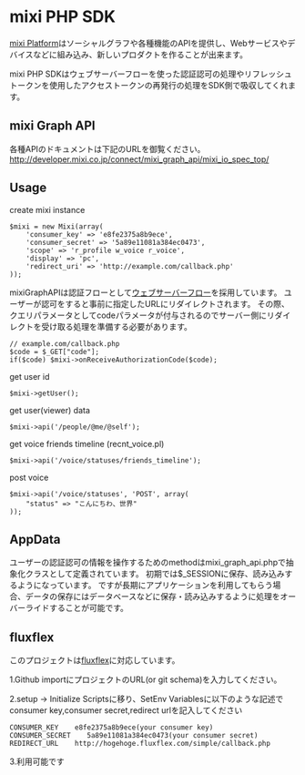 mixi PHP SDK
==========================
[mixi Platform](http://developer.mixi.co.jp/)はソーシャルグラフや各種機能のAPIを提供し、Webサービスやデバイスなどに組み込み、新しいプロダクトを作ることが出来ます。

mixi PHP SDKはウェブサーバーフローを使った認証認可の処理やリフレッシュトークンを使用したアクセストークンの再発行の処理をSDK側で吸収してくれます。

mixi Graph API
-----
各種APIのドキュメントは下記のURLを御覧ください。
http://developer.mixi.co.jp/connect/mixi_graph_api/mixi_io_spec_top/

Usage
-----

create mixi instance

    $mixi = new Mixi(array(
        'consumer_key' => 'e8fe2375a8b9ece',
        'consumer_secret' => '5a89e11081a384ec0473',
        'scope' => 'r_profile w_voice r_voice',
        'display' => 'pc',
        'redirect_uri' => 'http://example.com/callback.php'
    ));

mixiGraphAPIは認証フローとして[ウェブサーバーフロー][webserverflow]を採用しています。
ユーザーが認可をすると事前に指定したURLにリダイレクトされます。
その際、クエリパラメータとしてcodeパラメータが付与されるのでサーバー側にリダイレクトを受け取る処理を準備する必要があります。

    // example.com/callback.php
    $code = $_GET["code"];
    if($code) $mixi->onReceiveAuthorizationCode($code);

[webserverflow]: http://openid-foundation-japan.github.com/draft-ietf-oauth-v2.ja.html#anchor6

get user id

    $mixi->getUser();

get user(viewer) data

    $mixi->api('/people/@me/@self');

get voice friends timeline (recnt_voice.pl)

    $mixi->api('/voice/statuses/friends_timeline');

post voice

    $mixi->api('/voice/statuses', 'POST', array(
        "status" => "こんにちわ、世界"
    ));

AppData
-----
ユーザーの認証認可の情報を操作するためのmethodはmixi_graph_api.phpで抽象化クラスとして定義されています。
初期では$_SESSIONに保存、読み込みするようになっています。
ですが長期にアプリケーションを利用してもらう場合、データの保存にはデータベースなどに保存・読み込みするように処理をオーバーライドすることが可能です。

fluxflex
-----
このプロジェクトは[fluxflex](https://www.fluxflex.com/)に対応しています。

1.Github importにプロジェクトのURL(or git schema)を入力してください。

2.setup -> Initialize Scriptsに移り、SetEnv Variablesに以下のような記述でconsumer key,consumer secret,redirect urlを記入してください

    CONSUMER_KEY    e8fe2375a8b9ece(your consumer key)
    CONSUMER_SECRET    5a89e11081a384ec0473(your consumer secret)
    REDIRECT_URL    http://hogehoge.fluxflex.com/simple/callback.php

3.利用可能です
